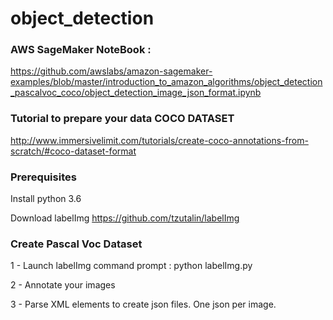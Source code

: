 # object_detection

### AWS SageMaker NoteBook :
https://github.com/awslabs/amazon-sagemaker-examples/blob/master/introduction_to_amazon_algorithms/object_detection_pascalvoc_coco/object_detection_image_json_format.ipynb

### Tutorial to prepare your data COCO DATASET
http://www.immersivelimit.com/tutorials/create-coco-annotations-from-scratch/#coco-dataset-format

### Prerequisites

Install python 3.6 

Download labelImg
https://github.com/tzutalin/labelImg

### Create Pascal Voc Dataset

1 - Launch labelImg
command prompt : python labelImg.py

2 - Annotate your images

3 - Parse XML elements to create json files. One json per image.

